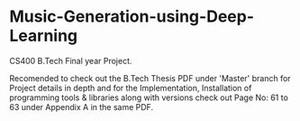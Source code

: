 # Music-Generation-using-Deep-Learning
CS400 B.Tech Final year Project.

Recomended to check out the B.Tech Thesis PDF under 'Master' branch for Project details in depth
and for the Implementation, Installation of programming tools & libraries along with versions check out Page No: 61 to 63 under Appendix A in the same PDF. 
